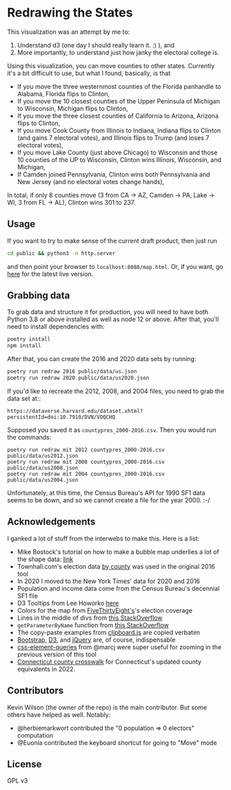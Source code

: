 # Redrawing the States

This visualization was an attempt by me to:
1. Understand d3 (one day I should really learn it. :) ), and
2. More importantly, to understand just how janky the electoral college is.

Using this visualization, you can move counties to other states. Currently it's a bit
difficult to use, but what I found, basically, is that
* If you move the three westernmost counties of the Florida panhandle to Alabama, Florida flips
  to Clinton,
* If you move the 10 closest counties of the Upper Peninsula of Michigan to Wisconsin, Michigan
  flips to Clinton,
* If you move the three closest counties of California to Arizona, Arizona flips to Clinton,
* If you move Cook County from Illinois to Indiana, Indiana flips to Clinton (and gains 7
  electoral votes), and Illinois flips to Trump (and loses 7 electoral votes),
* If you move Lake County (just above Chicago) to Wisconsin and those 10 counties of the UP to
  Wisconsin, Clinton wins Illinois, Wisconsin, and Michigan,
* If Camden joined Pennsylvania, Clinton wins both Pennsylvania and New Jersey (and no electoral
  votes change hands),

In total, if only 8 counties move (3 from CA -> AZ, Camden -> PA, Lake -> WI, 3
from FL -> AL), Clinton wins 301 to 237.

## Usage

If you want to try to make sense of the current draft product, then just run

```bash
cd public && python3 -m http.server
```

and then point your browser to `localhost:8080/map.html`. Or, if you want, go
[here](https://kevinhayeswilson.com/redraw) for the latest live version.

## Grabbing data

To grab data and structure it for production, you will need to have both Python 3.8 or above installed as well as node 12 or above. After that, you'll need to install dependencies with:

```bash
poetry install
npm install
```

After that, you can create the 2016 and 2020 data sets by running:

```bash
poetry run redraw 2016 public/data/us.json
poetry run redraw 2020 public/data/us2020.json
```

If you'd like to recreate the 2012, 2008, and 2004 files, you need to grab the
data set at::

    https://dataverse.harvard.edu/dataset.xhtml?persistentId=doi:10.7910/DVN/VOQCHQ

Supposed you saved it as `countypres_2000-2016.csv`. Then you would run the commands:

```
poetry run redraw mit 2012 countypres_2000-2016.csv public/data/us2012.json
poetry run redraw mit 2008 countypres_2000-2016.csv public/data/us2008.json
poetry run redraw mit 2004 countypres_2000-2016.csv public/data/us2004.json
```

Unfortunately, at this time, the Census Bureau's API for 1990 SF1 data seems to be
down, and so we cannot create a file for the year 2000. :-/

## Acknowledgements

I ganked a lot of stuff from the interwebs to make this. Here is a list:
  * Mike Bostock's tutorial on how to make a bubble map underlies a lot of the shape data:
    [link](https://bost.ocks.org/mike/bubble-map/)
  * Townhall.com's election data [by county](http://townhall.com/election/2016/president/) was used in the original 2016 tool
  * In 2020 I moved to the New York Times' data for 2020 and 2016
  * Population and income data come from the Census Bureau's decennial SF1 file
  * D3 Tooltips from Lee Howorko [here](http://bl.ocks.org/lhoworko/7753a11efc189a936371)
  * Colors for the map from [FiveThirtyEight's](http://www.fivethirtyeight.com)'s election coverage
  * Lines in the middle of divs from [this StackOverflow](http://stackoverflow.com/questions/1179928/how-can-i-put-a-vertical-line-down-the-center-of-a-div)
  * `getParameterByName` function from [this StackOverflow](http://stackoverflow.com/questions/901115/how-can-i-get-query-string-values-in-javascript)
  * The copy-paste examples from [clipboard.js](www.clipboardjs.com) are copied verbatim
  * [Bootstrap](www.getbootstrap.com), [D3](www.d3js.com), and [jQuery](www.jquery.com) are, of course, indispensable
  * [css-element-queries](https://github.com/marcj/css-element-queries) from @marcj were super useful for zooming in the previous version of this tool
  * [Connecticut county crosswalk](https://github.com/CT-Data-Collaborative/2022-tract-crosswalk) for Connecticut's updated county equivalents in 2022.
## Contributors

Kevin Wilson (the owner of the repo) is the main contributor. But some others have helped as well.
Notably:
  * @herbiemarkwort contributed the "0 population => 0 electors" computation
  * @Euonia contributed the keyboard shortcut for going to "Move" mode

## License

GPL v3
